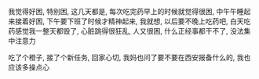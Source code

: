 我觉得好困, 特别困, 这几天都是, 每次吃完药早上的时候就觉得很困, 中午午睡起来接着好困, 下午要下班了时候才精神起来, 我就想, 以后要不晚上吃药吧, 白天吃药感觉我一整天都毁了, 心脏跳得很狂乱, 人又很困, 什么正经事都干不了, 没法集中注意力

吃了个橙子, 接了个新任务, 回家心切, 我妈也问了要不要在西安报备什么的, 我也应该多操点心



